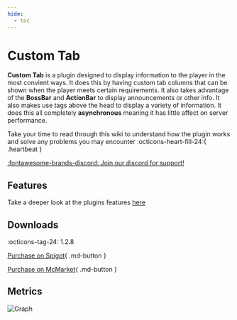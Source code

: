 ```yaml
---
hide:
  - toc
---
```

# Custom Tab

**Custom Tab** is a plugin designed to display information to the player in the most convient ways. It does this
by having custom tab columns that can be shown when the player meets certain requirements. It also takes advantage of
the **BossBar** and **ActionBar** to display announcements or other info. It also makes use tags above the head to display
a variety of information. It does this all completely **asynchronous** meaning it has little affect on server performance.

Take your time to read through this wiki to understand how the plugin works and solve any problems you may encounter :octicons-heart-fill-24:{ .heartbeat }

[:fontawesome-brands-discord: Join our discord for support!](https://discord.gg/DbJXzWq)

## Features
Take a deeper look at the plugins features [here](features)

## Downloads
:octicons-tag-24: 1.2.8

[Purchase on Spigot](https://www.spigotmc.org/resources/78200/){ .md-button }

[Purchase on McMarket](https://www.mc-market.org/resources/21525/){ .md-button }

## Metrics
![Graph](https://bstats.org/signatures/bukkit/CustomTab.svg)
